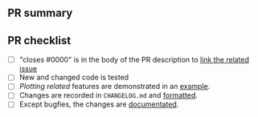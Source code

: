 <!--
Thank you so much for your PR!  To help us review your contribution, please check
out the contribution guide https://aurora-asi-lib.readthedocs.io/en/latest/contribute.html
-->

## PR summary
<!-- Please provide at least 1-2 sentences describing the pull request in detail
(Why is this change required?  What problem does it solve?) and link to relevant
issues and PRs.
Also please summarize the changes in the title, for example "Raise ValueError on
invalid skyap altitude" and avoid non-descriptive titles such as "Addresses
issue #8576".
-->
## PR checklist
<!-- Please mark any checkboxes that do not apply to this PR as [N/A].-->

- [ ] "closes #0000" is in the body of the PR description to [link the related issue](https://docs.github.com/en/issues/tracking-your-work-with-issues/linking-a-pull-request-to-an-issue)
- [ ] New and changed code is tested
- [ ] *Plotting related* features are demonstrated in an [example](https://github.com/mshumko/aurora-asi-lib/blob/main/docs/examples.rst).
- [ ] Changes are recorded in `CHANGELOG.md` and [formatted]([url](https://keepachangelog.com/)).
- [ ] Except bugfies, the changes are [documentated](https://github.com/mshumko/aurora-asi-lib/tree/main/docs). 

<!--We understand that PRs can sometimes be overwhelming, especially as the
reviews start coming in.  Please let us know if the reviews are unclear or
the recommended next step seems overly demanding, if you would like help in
addressing a reviewer's comments, or if you have been waiting too long to hear
back on your PR.-->
